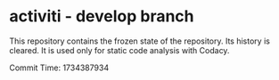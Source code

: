 # activiti - develop branch

This repository contains the frozen state of the repository.
Its history is cleared. It is used only for static code
analysis with Codacy.

Commit Time: 1734387934